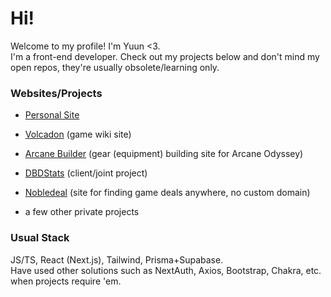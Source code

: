 # Hi!

Welcome to my profile! I'm Yuun <3.  
I'm a front-end developer. Check out my projects below and don't mind my open repos, they're usually obsolete/learning only.

### Websites/Projects

- [Personal Site](https://yuun.dev/)

- [Volcadon](https://volcadon.net/) (game wiki site)
- [Arcane Builder](https://arcanebuilder.vercel.app/) (gear (equipment) building site for Arcane Odyssey)
- [DBDStats](https://dbdstats.com) (client/joint project)
- [Nobledeal](https://nobledeal.vercel.app/) (site for finding game deals anywhere, no custom domain)
- a few other private projects

### Usual Stack

JS/TS, React (Next.js), Tailwind, Prisma+Supabase.  
Have used other solutions such as NextAuth, Axios, Bootstrap, Chakra, etc. when projects require 'em.
